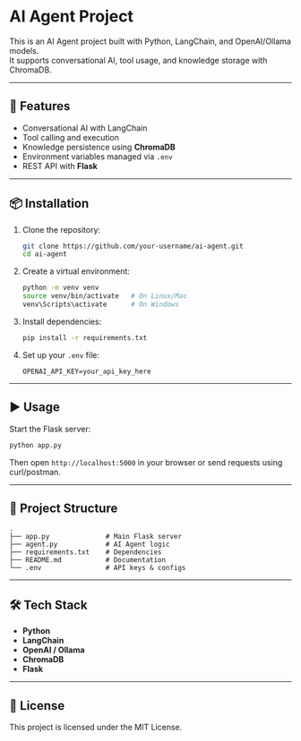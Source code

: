 # AI Agent Project

This is an AI Agent project built with Python, LangChain, and OpenAI/Ollama models.  
It supports conversational AI, tool usage, and knowledge storage with ChromaDB.

---

## 🚀 Features
- Conversational AI with LangChain
- Tool calling and execution
- Knowledge persistence using **ChromaDB**
- Environment variables managed via `.env`
- REST API with **Flask**

---

## 📦 Installation

1. Clone the repository:
   ```bash
   git clone https://github.com/your-username/ai-agent.git
   cd ai-agent
   ```

2. Create a virtual environment:
   ```bash
   python -m venv venv
   source venv/bin/activate   # On Linux/Mac
   venv\Scripts\activate      # On Windows
   ```

3. Install dependencies:
   ```bash
   pip install -r requirements.txt
   ```

4. Set up your `.env` file:
   ```env
   OPENAI_API_KEY=your_api_key_here
   ```

---

## ▶️ Usage

Start the Flask server:
```bash
python app.py
```

Then open `http://localhost:5000` in your browser or send requests using curl/postman.

---

## 📂 Project Structure
```
.
├── app.py              # Main Flask server
├── agent.py            # AI Agent logic
├── requirements.txt    # Dependencies
├── README.md           # Documentation
└── .env                # API keys & configs
```

---

## 🛠 Tech Stack
- **Python**
- **LangChain**
- **OpenAI / Ollama**
- **ChromaDB**
- **Flask**

---

## 📜 License
This project is licensed under the MIT License.
